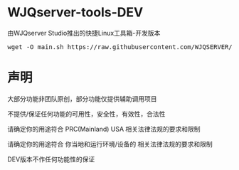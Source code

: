 # WJQserver-tools-DEV
由WJQserver Studio推出的快捷Linux工具箱-开发版本
<pre>wget -O main.sh https://raw.githubusercontent.com/WJQSERVER/tools-dev/main/main.sh && chmod +x main.sh && clear && ./main.sh</pre>
# 声明

大部分功能非团队原创，部分功能仅提供辅助调用项目

不提供/保证任何功能的可用性，安全性，有效性，合法性

请确定你的用途符合 PRC(Mainland) USA 相关法律法规的要求和限制

请确定你的用途符合 你当地和运行环境/设备的 相关法律法规的要求和限制

DEV版本不作任何功能性的保证
